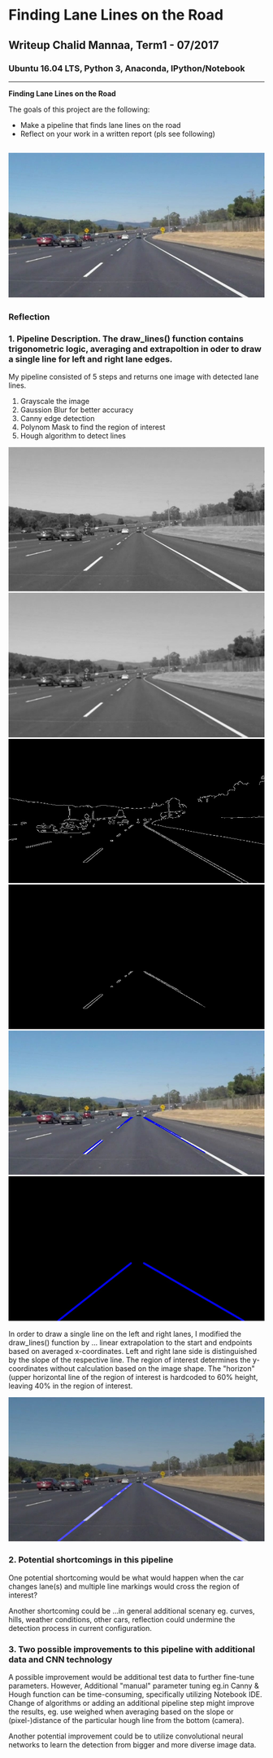 # **Finding Lane Lines on the Road** 

## Writeup Chalid Mannaa, Term1 - 07/2017

### Ubuntu 16.04 LTS, Python 3, Anaconda, IPython/Notebook

---

**Finding Lane Lines on the Road**

The goals of this project are the following:
* Make a pipeline that finds lane lines on the road
* Reflect on your work in a written report (pls see following)

[//]: # (Image References)

[image00]: ./test_images_output/0_initial_solidWhiteCurve.jpg "Initial"
[image10]: ./test_images_output/1_gray_solidWhiteCurve.jpg "Grayscale"
[image11]: ./test_images_output/2_blur_solidWhiteCurve.jpg "Gauss Blur"
[image12]: ./test_images_output/3_cannyEdges_solidWhiteCurve.jpg "Canny Edges"
[image13]: ./test_images_output/4_maskedRoI_solidWhiteCurve.jpg "Polynom Mask"
[image14]: ./test_images_output/5_houghLines_solidWhiteCurve.jpg "Hough Lines"
[image15]: ./test_images_output/6_extrapolLines_solidWhiteCurve.jpg "Extrapolation"
[image16]: ./test_images_output/7_weight_solidWhiteCurve.jpg "Detected Lane"

![alt text][image00]
---

### Reflection

### 1. Pipeline Description. The draw_lines() function contains trigonometric logic, averaging and extrapoltion in oder to draw a single line for left and right lane edges.

My pipeline consisted of 5 steps and returns one image with detected lane lines.
1. Grayscale the image 
2. Gaussion Blur for better accuracy 
3. Canny edge detection 
4. Polynom Mask to find the region of interest 
5. Hough algorithm to detect lines  

![alt text][image10]
![alt text][image11]
![alt text][image12]
![alt text][image13]
![alt text][image14]
![alt text][image15]

In order to draw a single line on the left and right lanes, I modified the draw_lines() function by ... linear extrapolation to the start and endpoints based on averaged x-coordinates. Left and right lane side is distinguished by the slope of the respective line. The region of interest determines the y-coordinates without calculation based on the image shape. The "horizon" (upper horizontal line of the region of interest is hardcoded to 60% height, leaving 40% in the region of interest.

![alt text][image16]

### 2. Potential shortcomings in this pipeline


One potential shortcoming would be what would happen when the car changes lane(s) and multiple line markings would cross the region of interest?  

Another shortcoming could be ...in general additional scenary eg. curves, hills, weather conditions, other cars, reflection could undermine the detection process in current configuration. 


### 3. Two possible improvements to this pipeline with additional data and CNN technology

A possible improvement would be additional test data to further fine-tune parameters. However, Additional "manual" parameter tuning eg.in Canny & Hough function can be time-consuming, specifically utilizing Notebook IDE. Change of algorithms or adding an additional pipeline step might improve the results, eg. use weighed when averaging based on the slope or (pixel-)distance of the particular hough line from the bottom (camera).

Another potential improvement could be to utilize convolutional neural networks to learn the detection from bigger and more diverse image data.
